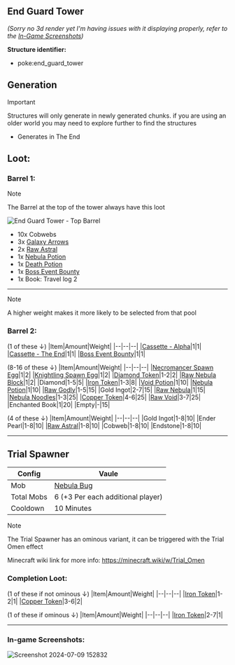## End Guard Tower
_(Sorry no 3d render yet I'm having issues with it displaying properly, refer to the [In-Game Screenshots](https://github.com/ItsMePok/PFE/wiki/End-Guard-Tower#in-game-screenshots))_

**Structure identifier:**
* poke:end_guard_tower

## Generation
> [!IMPORTANT]
> Structures will only generate in newly generated chunks. if you are using an older world you may need to explore further to find the structures

* Generates in The End

## Loot:

### **Barrel 1:**
> [!NOTE]
> The Barrel at the top of the tower always have this loot
> 
> ![End Guard Tower - Top Barrel](https://github.com/ItsMePok/PFE/assets/136857747/3c688f55-d50c-4f86-a45e-9b1a6b1eea00)
> * 10x Cobwebs
> * 3x [Galaxy Arrows](https://pfewiki.gitbook.io/home/weapons/arrows/galaxy-arrow)
> * 2x [Raw Astral](https://github.com/ItsMePok/PFE/wiki/Raw-Astral)
> * 1x [Nebula Potion](https://github.com/ItsMePok/PFE/wiki/Nebula-Potion)
> * 1x [Death Potion](https://github.com/ItsMePok/PFE/wiki/Death-Potion)
> * 1x [Boss Event Bounty](https://github.com/ItsMePok/PFE/wiki/Boss-Event-Bounty)
> * 1x Book: Travel log 2

***
> [!NOTE]
> A higher weight makes it more likely to be selected from that pool
### **Barrel 2:**

(1 of these ↓)
|Item|Amount|Weight|
|--|--|--|
|[Cassette - Alpha](https://github.com/ItsMePok/PFE/wiki/Cassette-Aplha)|1|1|
|[Cassette - The End](https://github.com/ItsMePok/PFE/wiki/Cassette-TheEnd)|1|1|
|[Boss Event Bounty](https://github.com/ItsMePok/PFE/wiki/Boss-Event-Bounty)|1|1|

(8-16 of these ↓)
|Item|Amount|Weight|
|--|--|--|
|[Necromancer Spawn Egg](https://github.com/ItsMePok/PFE/wiki/Necromancer)|1|2|
|[Knightling Spawn Egg](https://github.com/ItsMePok/PFE/wiki/Kinghtling)|1|2|
|[Diamond Token](https://pfewiki.gitbook.io/home/items/tokens/diamond-token)|1-2|2|
|[Raw Nebula Block](https://github.com/ItsMePok/PFE/wiki/Raw-Nebula-Block)|1|2|
|Diamond|1-5|5|
|[Iron Token](https://pfewiki.gitbook.io/home/items/tokens/iron-token)|1-3|8|
|[Void Potion](https://github.com/ItsMePok/PFE/wiki/Void-Potion)|1|10|
|[Nebula Potion](https://github.com/ItsMePok/PFE/wiki/Nebula-Potion)|1|10|
|[Raw Godly](https://github.com/ItsMePok/PFE/wiki/Raw-Godly)|1-5|15|
|Gold Ingot|2-7|15|
|[Raw Nebula](https://github.com/ItsMePok/PFE/wiki/Raw-Nebula)|1|15|
|[Nebula Noodles](https://github.com/ItsMePok/PFE/wiki/Nebula-Noodles)|1-3|25|
|[Copper Token](https://pfewiki.gitbook.io/home/items/tokens/copper-token)|4-6|25|
|[Raw Void](https://github.com/ItsMePok/PFE/wiki/Raw-Void)|3-7|25|
|Enchanted Book|1|20|
|Empty|-|15|

(4 of these ↓)
|Item|Amount|Weight|
|--|--|--|
|Gold Ingot|1-8|10|
|Ender Pearl|1-8|10|
|[Raw Astral](https://github.com/ItsMePok/PFE/wiki/Raw-Astral)|1-8|10|
|Cobweb|1-8|10|
|Endstone|1-8|10|

***

## Trial Spawner

|Config|Vaule|
|--|--|
|Mob|[Nebula Bug](https://github.com/ItsMePok/PFE/wiki/Nebula-Bug)|
|Total Mobs|6 (+3 Per each additional player)|
|Cooldown|10 Minutes|

> [!NOTE]
> The Trial Spawner has an ominous variant, it can be triggered with the Trial Omen effect
>
> Minecraft wiki link for more info: https://minecraft.wiki/w/Trial_Omen

### Completion Loot:
(1 of these if not ominous ↓)
|Item|Amount|Weight|
|--|--|--|
|[Iron Token](https://pfewiki.gitbook.io/home/items/tokens/iron-token)|1-2|1|
|[Copper Token](https://pfewiki.gitbook.io/home/items/tokens/copper-token)|3-6|2|

(1 of these if ominous ↓)
|Item|Amount|Weight|
|--|--|--|
|[Iron Token](https://pfewiki.gitbook.io/home/items/tokens/iron-token)|2-7|1|

***

### In-game Screenshots:
![Screenshot 2024-07-09 152832](https://github.com/ItsMePok/PFE/assets/136857747/be91f575-b750-43c2-81b6-c90b97c06eed)